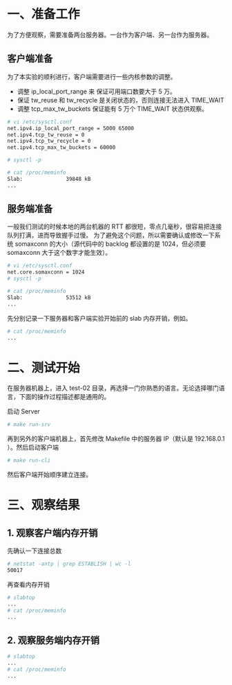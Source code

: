 # 一、准备工作
为了方便观察，需要准备两台服务器。一台作为客户端、另一台作为服务器。

## 客户端准备

为了本实验的顺利进行，客户端需要进行一些内核参数的调整。

- 调整 ip_local_port_range 来 保证可用端口数要大于 5 万。
- 保证 tw_reuse 和 tw_recycle 是关闭状态的，否则连接无法进入 TIME_WAIT
- 调整 tcp_max_tw_buckets 保证能有 5 万个 TIME_WAIT 状态供观察。

```sh
# vi /etc/sysctl.conf
net.ipv4.ip_local_port_range = 5000 65000
net.ipv4.tcp_tw_reuse = 0
net.ipv4.tcp_tw_recycle = 0
net.ipv4.tcp_max_tw_buckets = 60000

# sysctl -p

# cat /proc/meminfo
Slab:              39848 kB
...
```


## 服务端准备

一般我们测试的时候本地的两台机器的 RTT 都很短，零点几毫秒，很容易把连接队列打满，进而导致握手过慢。
为了避免这个问题，所以需要确认或修改一下系统 somaxconn 的大小（源代码中的 backlog 都设置的是 1024，但必须要 somaxconn 大于这个数字才能生效）。

```sh
# vi /etc/sysctl.conf
net.core.somaxconn = 1024
# sysctl -p

# cat /proc/meminfo
Slab:              53512 kB
...
```

先分别记录一下服务器和客户端实验开始前的 slab 内存开销，例如。

```sh
# cat /proc/meminfo
...
```

# 二、测试开始
在服务器机器上，进入 test-02 目录，再选择一门你熟悉的语言。无论选择哪门语言，下面的操作过程描述都是通用的。

启动 Server  

```sh
# make run-srv
```

再到另外的客户端机器上，首先修改 Makefile 中的服务器 IP（默认是 192.168.0.1 ）。然后启动客户端

```sh
# make run-cli
```

然后客户端开始顺序建立连接。

# 三、观察结果

## 1. 观察客户端内存开销

先确认一下连接总数

```sh
# netstat -antp | grep ESTABLISH | wc -l
50017
```

再查看内存开销

```sh
# slabtop
...
# cat /proc/meminfo
...
```

## 2. 观察服务端内存开销

```sh
# slabtop
...
# cat /proc/meminfo
...
```


